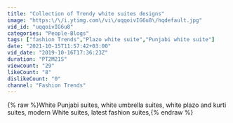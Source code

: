 ```yaml
---
title: "Collection of Trendy white suites designs"
image: "https:\/\/i.ytimg.com\/vi\/uqqoivIG6u8\/hqdefault.jpg"
vid_id: "uqqoivIG6u8"
categories: "People-Blogs"
tags: ["fashion Trends","Plazo white suite","Punjabi white suite"]
date: "2021-10-15T11:57:42+03:00"
vid_date: "2019-10-16T17:36:23Z"
duration: "PT2M21S"
viewcount: "29"
likeCount: "8"
dislikeCount: "0"
channel: "Fashion Trends"
---
```

{% raw %}White Punjabi suites, white umbrella suites, white plazo and kurti suites, modern White suites, latest fashion suites,{% endraw %}
